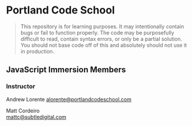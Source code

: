 # Portland Code School

> This repository is for learning purposes. It may intentionally contain bugs or
fail to function properly. The code may be purposefully difficult to read,
contain syntax errors, or only be a partial solution. You should not base code
off of this and absolutely should not use it in production.

## JavaScript Immersion Members


### Instructor

Andrew Lorente
alorente@portlandcodeschool.com

Matt Cordeiro  
mattc@subtledigital.com  


